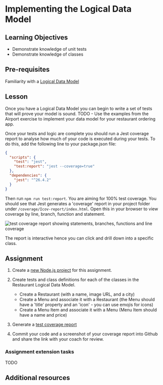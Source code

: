 # Implementing the Logical Data Model

## Learning Objectives
* Demonstrate knowledge of unit tests
* Demonstrate knowledge of classes

## Pre-requisites
Familiarity with a [Logical Data Model](/curriculum/Bootcamp/Unit-3-Relational_Databases/0.3.1-Logical_Data_Model.html)

## Lesson
Once you have a Logical Data Model you can begin to write a set of tests that will prove your model is sound. TODO - Use the examples from the Airport exercise to implement your data model for your restaurant ordering app.

Once your tests and logic are complete you should run a Jest coverage report to analyse how much of your code is executed during your tests. To do this, add the following line to your package.json file:

```json
{
  "scripts": {
    "test": "jest",
    "test:report": "jest --coverage=true"
  },
  "dependencies": {
    "jest": "^26.4.2"
  }
}
```
Then run `npm run test:report`. You are aiming for 100% test coverage. You should see that Jest generates a 'coverage' report in your project folder under `/coverage/Icov-report/index.html`. Open this in your browser to view coverage by line, branch, function and statement.

![test coverage report showing statements, branches, functions and line coverage](https://user-images.githubusercontent.com/4499581/93334401-cc627a00-f81c-11ea-9c98-4825235c06a4.png)

The report is interactive hence you can click and drill down into a specific class.

## Assignment
  1. Create a [new Node.js project](/curriculum/Bootcamp/FAQ#createNewProject) for this assignment.
  
  1. Create tests and class definitions for each of the classes in the Restaurant Logical Data Model.
      * Create a Restaurant (with a name, image URL, and a city)
      * Create a Menu and associate it with a Restaurant (the Menu should have a 'title' property and an 'icon' - you can use emojis for icons)
      * Create a Menu Item and associate it with a Menu (Menu Item should have a name and price)

  1. Generate a [test coverage report](/curriculum/Bootcamp/FAQ#generateCoverage)
  1. Commit your code and a screenshot of your coverage report into Github and share the link with your coach for review.

### Assignment extension tasks
TODO

## Additional resources